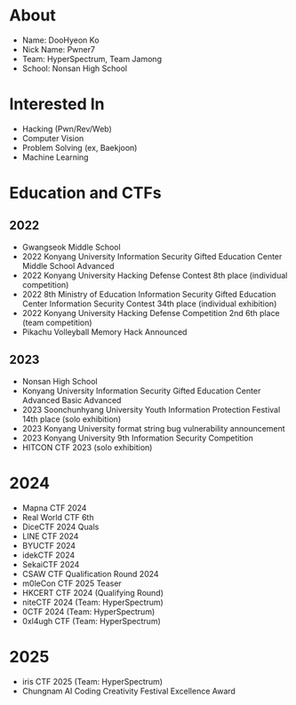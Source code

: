 # About
- Name: DooHyeon Ko
- Nick Name: Pwner7
- Team: HyperSpectrum, Team Jamong
- School: Nonsan High School
# Interested In
- Hacking (Pwn/Rev/Web)
- Computer Vision
- Problem Solving (ex, Baekjoon)
- Machine Learning
# Education and CTFs
## 2022
- Gwangseok Middle School
- 2022 Konyang University Information Security Gifted Education Center Middle School Advanced
- 2022 Konyang University Hacking Defense Contest 8th place (individual competition)
- 2022 8th Ministry of Education Information Security Gifted Education Center Information Security Contest 34th place (individual exhibition)
- 2022 Konyang University Hacking Defense Competition 2nd 6th place (team competition)
- Pikachu Volleyball Memory Hack Announced
## 2023
- Nonsan High School
- Konyang University Information Security Gifted Education Center Advanced Basic Advanced
- 2023 Soonchunhyang University Youth Information Protection Festival 14th place (solo exhibition)
- 2023 Konyang University format string bug vulnerability announcement
- 2023 Konyang University 9th Information Security Competition
- HITCON CTF 2023 (solo exhibition)
# 2024
- Mapna CTF 2024
- Real World CTF 6th
- DiceCTF 2024 Quals
- LINE CTF 2024
- BYUCTF 2024
- idekCTF 2024
- SekaiCTF 2024
- CSAW CTF Qualification Round 2024
- m0leCon CTF 2025 Teaser
- HKCERT CTF 2024 (Qualifying Round) 
- niteCTF 2024 (Team: HyperSpectrum)
- 0CTF 2024 (Team: HyperSpectrum)
- 0xl4ugh CTF (Team: HyperSpectrum)
# 2025
- iris CTF 2025 (Team: HyperSpectrum)
- Chungnam AI Coding Creativity Festival Excellence Award
